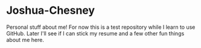 # Joshua-Chesney
Personal stuff about me!
For now this is a test repository while I learn to use GitHub. Later I'll see if I can stick my resume and a few other fun things about me here. 
